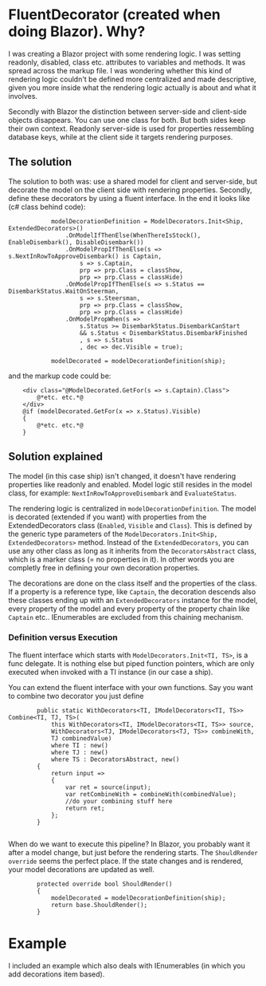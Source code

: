 ﻿# FluentDecorator (created when doing Blazor). Why?

I was creating a Blazor project with some rendering logic. I was setting readonly, disabled, class etc. attributes to variables and methods. It was spread across the markup file. I was wondering whether this kind of rendering logic couldn't be defined more centralized and made descriptive, given you more inside what the rendering logic actually is about and what it involves.

Secondly with Blazor the distinction between server-side and client-side objects disappears. You can use one class for both. But both sides keep their own context. Readonly server-side is used for properties ressembling database keys, while at the client side it targets rendering purposes.

## The solution
The solution to both was: use a shared model for client and server-side, but decorate the model on the client side with rendering properties. Secondly, define these decorators by using a fluent interface. 
In the end it looks like (c# class behind code):
```
            modelDecorationDefinition = ModelDecorators.Init<Ship, ExtendedDecorators>()
                .OnModelIfThenElse(WhenThereIsStock(), EnableDisembark(), DisableDisembark())
                .OnModelPropIfThenElse(s => s.NextInRowToApproveDisembark() is Captain,
                    s => s.Captain,
                    prp => prp.Class = classShow,
                    prp => prp.Class = classHide)
                .OnModelPropIfThenElse(s => s.Status == DisembarkStatus.WaitOnSteerman,
                    s => s.Steersman,
                    prp => prp.Class = classShow,
                    prp => prp.Class = classHide)
                .OnModelPropWhen(s =>
                    s.Status >= DisembarkStatus.DisembarkCanStart
                    && s.Status < DisembarkStatus.DisembarkFinished
                    , s => s.Status
                    , dec => dec.Visible = true);

            modelDecorated = modelDecorationDefinition(ship);
```
and the markup code could be:
```
    <div class="@ModelDecorated.GetFor(s => s.Captain).Class">
        @*etc. etc.*@
    </div>
    @if (modelDecorated.GetFor(x => x.Status).Visible)
    {
        @*etc. etc.*@
    }
```
## Solution explained
The model (in this case ship) isn't changed, it doesn't have rendering properties like readonly and enabled. Model logic still resides in the model class, for example: `NextInRowToApproveDisembark` and `EvaluateStatus`.

The rendering logic is centralized in `modelDecorationDefinition`. The model is decorated (extended if you want) with properties from the ExtendedDecorators class (`Enabled`, `Visible` and `Class`). This is defined by the generic type parameters of the `ModelDecorators.Init<Ship, ExtendedDecorators>` method. Instead of the `ExtendedDecorators`, you can use any other class as long as it inherits from the `DecoratorsAbstract` class, which is a marker class (= no properties in it). In other words you are completly free in defining your own decoration properties.

The decorations are done on the class itself and the properties of the class. If a property is a reference type, like `Captain`, the decoration descends also these classes ending up with an `ExtendedDecorators` instance for the model, every property of the model and every property of the property chain like `Captain` etc.. IEnumerables are excluded from this chaining mechanism.

### Definition versus Execution
The fluent interface which starts with `ModelDecorators.Init<TI, TS>`, is a func delegate. It is nothing else but piped function pointers, which are only executed when invoked with a TI instance (in our case a ship). 

You can extend the fluent interface with your own functions. Say you want to combine two decorator you just define 
```
        public static WithDecorators<TI, IModelDecorators<TI, TS>> Combine<TI, TJ, TS>(
            this WithDecorators<TI, IModelDecorators<TI, TS>> source,
            WithDecorators<TJ, IModelDecorators<TJ, TS>> combineWith,
            TJ combinedValue)
            where TI : new()
            where TJ : new()
            where TS : DecoratorsAbstract, new()
        {
            return input =>
            {
                var ret = source(input);
                var retCombineWith = combineWith(combinedValue);
                //do your combining stuff here
                return ret;
            };
        }


```
When do we want to execute this pipeline? In Blazor, you probably want it after a model change, but just before the rendering starts. The `ShouldRender override` seems the perfect place. If the state changes and is rendered, your model decorations are updated as well.
```
        protected override bool ShouldRender()
        {
            modelDecorated = modelDecorationDefinition(ship);
            return base.ShouldRender();
        }
```
# Example
I included an example which also deals with IEnumerables (in which you add decorations item based). 